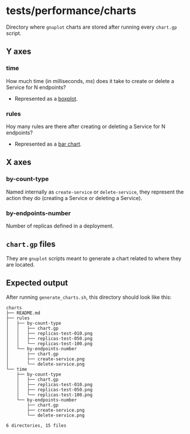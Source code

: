 # tests/performance/charts

Directory where `gnuplot` charts are stored after running every `chart.gp` script.

## Y axes

### time

How much time (in milliseconds, _ms_) does it take to create or delete a Service for N endpoints?

- Represented as a [boxplot](https://en.wikipedia.org/wiki/Box_plot).

### rules

Hoy many rules are there after creating or deleting a Service for N endpoints?

- Represented as a [bar chart](https://en.wikipedia.org/wiki/Bar_chart).

## X axes

### by-count-type

Named internally as `create-service` or `delete-service`, they represent the action they do (creating a Service or deleting a Service).

### by-endpoints-number

Number of replicas defined in a deployment.

## `chart.gp` files

They are `gnuplot` scripts meant to generate a chart related to where they are located.

## Expected output

After running `generate_charts.sh`, this directory should look like this:

```
charts
├── README.md
├── rules
│   ├── by-count-type
│   │   ├── chart.gp
│   │   ├── replicas-test-010.png
│   │   ├── replicas-test-050.png
│   │   └── replicas-test-100.png
│   └── by-endpoints-number
│       ├── chart.gp
│       ├── create-service.png
│       └── delete-service.png
└── time
    ├── by-count-type
    │   ├── chart.gp
    │   ├── replicas-test-010.png
    │   ├── replicas-test-050.png
    │   └── replicas-test-100.png
    └── by-endpoints-number
        ├── chart.gp
        ├── create-service.png
        └── delete-service.png

6 directories, 15 files
```
